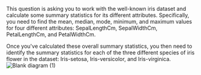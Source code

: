 This question is asking you to work with the well-known iris dataset and calculate some summary statistics for its different attributes. Specifically, you need to find the mean, median, mode, minimum, and maximum values for four different attributes: SepalLengthCm, SepalWidthCm, PetalLengthCm, and PetalWidthCm.

Once you've calculated these overall summary statistics, you then need to identify the summary statistics for each of the three different species of iris flower in the dataset: Iris-setosa, Iris-versicolor, and Iris-virginica.
![Blank diagram (1)](https://github.com/athirashaji29/22122110-MDS273L-JAVA/assets/118505212/cd17de07-4cca-4508-b90c-31a138e2c312)
